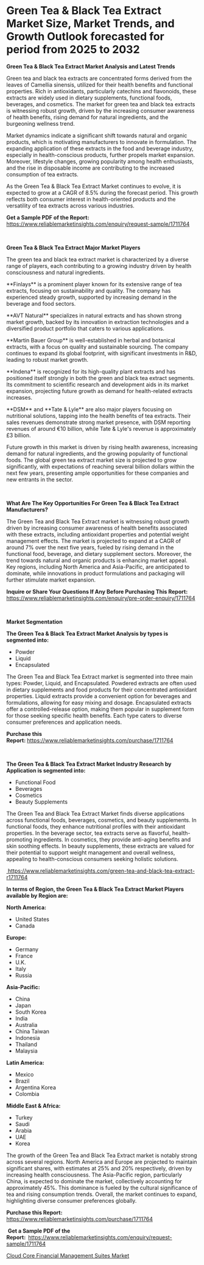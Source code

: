 <p><h1>Green Tea & Black Tea Extract Market Size, Market Trends, and Growth Outlook forecasted for period from 2025 to 2032</h1></p><p><strong>Green Tea & Black Tea Extract Market Analysis and Latest Trends</strong></p>
<p><p>Green tea and black tea extracts are concentrated forms derived from the leaves of Camellia sinensis, utilized for their health benefits and functional properties. Rich in antioxidants, particularly catechins and flavonoids, these extracts are widely used in dietary supplements, functional foods, beverages, and cosmetics. The market for green tea and black tea extracts is witnessing robust growth, driven by the increasing consumer awareness of health benefits, rising demand for natural ingredients, and the burgeoning wellness trend.</p><p>Market dynamics indicate a significant shift towards natural and organic products, which is motivating manufacturers to innovate in formulation. The expanding application of these extracts in the food and beverage industry, especially in health-conscious products, further propels market expansion. Moreover, lifestyle changes, growing popularity among health enthusiasts, and the rise in disposable income are contributing to the increased consumption of tea extracts.</p><p>As the Green Tea & Black Tea Extract Market continues to evolve, it is expected to grow at a CAGR of 8.5% during the forecast period. This growth reflects both consumer interest in health-oriented products and the versatility of tea extracts across various industries.</p></p>
<p><strong>Get a Sample PDF of the Report:&nbsp;</strong> <a href="https://www.reliablemarketinsights.com/enquiry/request-sample/1711764?utm_campaign=3317&utm_medium=2&utm_source=Github&utm_content=ia&utm_term=27032025&utm_id=green-tea-black-tea-extract">https://www.reliablemarketinsights.com/enquiry/request-sample/1711764</a></p>
<p>&nbsp;</p>
<p><strong>Green Tea & Black Tea Extract Major Market Players</strong></p>
<p><p>The green tea and black tea extract market is characterized by a diverse range of players, each contributing to a growing industry driven by health consciousness and natural ingredients. </p><p>**Finlays** is a prominent player known for its extensive range of tea extracts, focusing on sustainability and quality. The company has experienced steady growth, supported by increasing demand in the beverage and food sectors. </p><p>**AVT Natural** specializes in natural extracts and has shown strong market growth, backed by its innovation in extraction technologies and a diversified product portfolio that caters to various applications.</p><p>**Martin Bauer Group** is well-established in herbal and botanical extracts, with a focus on quality and sustainable sourcing. The company continues to expand its global footprint, with significant investments in R&D, leading to robust market growth.</p><p>**Indena** is recognized for its high-quality plant extracts and has positioned itself strongly in both the green and black tea extract segments. Its commitment to scientific research and development aids in its market expansion, projecting future growth as demand for health-related extracts increases.</p><p>**DSM** and **Tate & Lyle** are also major players focusing on nutritional solutions, tapping into the health benefits of tea extracts. Their sales revenues demonstrate strong market presence, with DSM reporting revenues of around €10 billion, while Tate & Lyle's revenue is approximately £3 billion.</p><p>Future growth in this market is driven by rising health awareness, increasing demand for natural ingredients, and the growing popularity of functional foods. The global green tea extract market size is projected to grow significantly, with expectations of reaching several billion dollars within the next few years, presenting ample opportunities for these companies and new entrants in the sector.</p></p>
<p>&nbsp;</p>
<p><strong>What Are The Key Opportunities For Green Tea & Black Tea Extract Manufacturers?</strong></p>
<p><p>The Green Tea and Black Tea Extract market is witnessing robust growth driven by increasing consumer awareness of health benefits associated with these extracts, including antioxidant properties and potential weight management effects. The market is projected to expand at a CAGR of around 7% over the next five years, fueled by rising demand in the functional food, beverage, and dietary supplement sectors. Moreover, the trend towards natural and organic products is enhancing market appeal. Key regions, including North America and Asia-Pacific, are anticipated to dominate, while innovations in product formulations and packaging will further stimulate market expansion.</p></p>
<p><strong>Inquire or Share Your Questions If Any Before Purchasing This Report:</strong> <a href="https://www.reliablemarketinsights.com/enquiry/pre-order-enquiry/1711764?utm_campaign=3317&utm_medium=2&utm_source=Github&utm_content=ia&utm_term=27032025&utm_id=green-tea-black-tea-extract">https://www.reliablemarketinsights.com/enquiry/pre-order-enquiry/1711764</a></p>
<p>&nbsp;</p>
<p><strong>Market Segmentation</strong></p>
<p><strong>The Green Tea & Black Tea Extract Market Analysis by types is segmented into:</strong></p>
<p><ul><li>Powder</li><li>Liquid</li><li>Encapsulated</li></ul></p>
<p><p>The Green Tea and Black Tea Extract market is segmented into three main types: Powder, Liquid, and Encapsulated. Powdered extracts are often used in dietary supplements and food products for their concentrated antioxidant properties. Liquid extracts provide a convenient option for beverages and formulations, allowing for easy mixing and dosage. Encapsulated extracts offer a controlled-release option, making them popular in supplement form for those seeking specific health benefits. Each type caters to diverse consumer preferences and application needs.</p></p>
<p><strong>Purchase this Report:&nbsp;</strong><a href="https://www.reliablemarketinsights.com/purchase/1711764?utm_campaign=3317&utm_medium=2&utm_source=Github&utm_content=ia&utm_term=27032025&utm_id=green-tea-black-tea-extract">https://www.reliablemarketinsights.com/purchase/1711764</a></p>
<p>&nbsp;</p>
<p><strong>The Green Tea & Black Tea Extract Market Industry Research by Application is segmented into:</strong></p>
<p><ul><li>Functional Food</li><li>Beverages</li><li>Cosmetics</li><li>Beauty Supplements</li></ul></p>
<p><p>The Green Tea and Black Tea Extract Market finds diverse applications across functional foods, beverages, cosmetics, and beauty supplements. In functional foods, they enhance nutritional profiles with their antioxidant properties. In the beverage sector, tea extracts serve as flavorful, health-promoting ingredients. In cosmetics, they provide anti-aging benefits and skin soothing effects. In beauty supplements, these extracts are valued for their potential to support weight management and overall wellness, appealing to health-conscious consumers seeking holistic solutions.</p></p>
<p><a href="https://www.reliablemarketinsights.com/green-tea-and-black-tea-extract-r1711764?utm_campaign=3317&utm_medium=2&utm_source=Github&utm_content=ia&utm_term=27032025&utm_id=green-tea-black-tea-extract">&nbsp;https://www.reliablemarketinsights.com/green-tea-and-black-tea-extract-r1711764</a></p>
<p><strong>In terms of Region, the Green Tea & Black Tea Extract Market Players available by Region are:</strong></p>
<p>
    <p> <strong> North America: </strong>
        <ul>
            <li>United States</li>
            <li>Canada</li>
        </ul>
        </p> 
    <p> <strong> Europe: </strong>
        <ul>
            <li>Germany</li>
            <li>France</li>
            <li>U.K.</li>
            <li>Italy</li>
            <li>Russia</li>
        </ul>
        </p> 
    <p> <strong> Asia-Pacific: </strong>
        <ul>
            <li>China</li>
            <li>Japan</li>
            <li>South Korea</li>
            <li>India</li>
            <li>Australia</li>
            <li>China Taiwan</li>
            <li>Indonesia</li>
            <li>Thailand</li>
            <li>Malaysia</li>
        </ul>
        </p> 
    <p> <strong> Latin America: </strong>
        <ul>
            <li>Mexico</li>
            <li>Brazil</li>
            <li>Argentina Korea</li>
            <li>Colombia</li>
        </ul>
        </p> 
    <p> <strong> Middle East & Africa: </strong>
        <ul>
            <li>Turkey</li>
            <li>Saudi</li>
            <li>Arabia</li>
            <li>UAE</li>
            <li>Korea</li>
        </ul>
    </p>
    </p>
<p><p>The growth of the Green Tea and Black Tea Extract market is notably strong across several regions. North America and Europe are projected to maintain significant shares, with estimates at 25% and 20% respectively, driven by increasing health consciousness. The Asia-Pacific region, particularly China, is expected to dominate the market, collectively accounting for approximately 45%. This dominance is fueled by the cultural significance of tea and rising consumption trends. Overall, the market continues to expand, highlighting diverse consumer preferences globally.</p></p>
<p><strong>Purchase this Report: </strong><a href="https://www.reliablemarketinsights.com/purchase/1711764?utm_campaign=3317&utm_medium=2&utm_source=Github&utm_content=ia&utm_term=27032025&utm_id=green-tea-black-tea-extract">https://www.reliablemarketinsights.com/purchase/1711764</a></p>
<p>&nbsp;<strong>Get a Sample PDF of the Report:&nbsp;&nbsp;</strong><a href="https://www.reliablemarketinsights.com/enquiry/request-sample/1711764?utm_campaign=3317&utm_medium=2&utm_source=Github&utm_content=ia&utm_term=27032025&utm_id=green-tea-black-tea-extract">https://www.reliablemarketinsights.com/enquiry/request-sample/1711764</a></p>
<p><strong></strong></p>
<p><p><a href="https://github.com/porstheftyux/Market-Research-Report-List-1/blob/main/cloud-core-financial-management-suites-market.md?utm_campaign=3317&utm_medium=2&utm_source=Github&utm_content=ia&utm_term=27032025&utm_id=green-tea-black-tea-extract">Cloud Core Financial Management Suites Market</a></p></p>